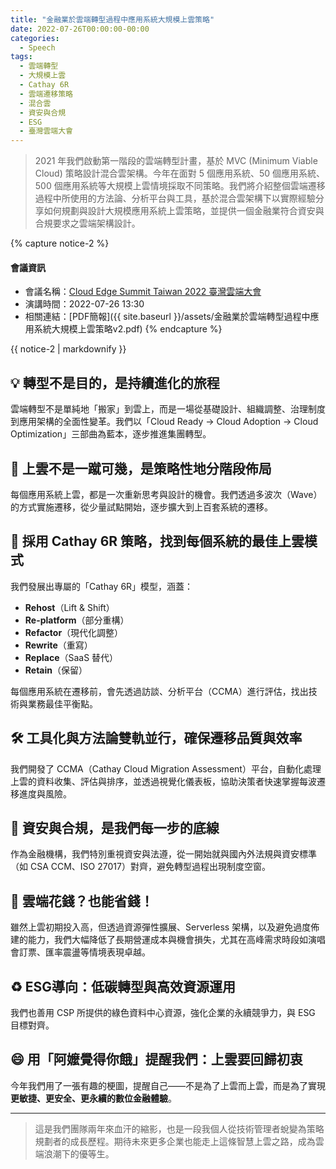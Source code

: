 ```yaml
---
title: "金融業於雲端轉型過程中應用系統大規模上雲策略"
date: 2022-07-26T00:00:00-00:00
categories:
  - Speech
tags:
  - 雲端轉型
  - 大規模上雲
  - Cathay 6R
  - 雲端遷移策略
  - 混合雲
  - 資安與合規
  - ESG
  - 臺灣雲端大會
---
```


> 2021 年我們啟動第一階段的雲端轉型計畫，基於 MVC (Minimum Viable Cloud) 策略設計混合雲架構。今年在面對 5 個應用系統、50 個應用系統、500 個應用系統等大規模上雲情境採取不同策略。我們將介紹整個雲端遷移過程中所使用的方法論、分析平台與工具，基於混合雲架構下以實際經驗分享如何規劃與設計大規模應用系統上雲策略，並提供一個金融業符合資安與合規要求之雲端架構設計。

{% capture notice-2 %}
#### 會議資訊

* 會議名稱：[Cloud Edge Summit Taiwan 2022 臺灣雲端大會](https://cloudsummit.ithome.com.tw/2022/)
* 演講時間：2022-07-26 13:30
* 相關連結：[PDF簡報]({{ site.baseurl }}/assets/金融業於雲端轉型過程中應用系統大規模上雲策略v2.pdf)
  {% endcapture %}

<div class="notice">{{ notice-2 | markdownify }}</div>



##  💡 轉型不是目的，是持續進化的旅程

雲端轉型不是單純地「搬家」到雲上，而是一場從基礎設計、組織調整、治理制度到應用架構的全面性變革。我們以「Cloud Ready → Cloud Adoption → Cloud Optimization」三部曲為藍本，逐步推進集團轉型。

## 🚀 上雲不是一蹴可幾，是策略性地分階段佈局

每個應用系統上雲，都是一次重新思考與設計的機會。我們透過多波次（Wave）的方式實施遷移，從少量試點開始，逐步擴大到上百套系統的遷移。

## 🧭 採用 Cathay 6R 策略，找到每個系統的最佳上雲模式

我們發展出專屬的「Cathay 6R」模型，涵蓋：

- **Rehost**（Lift & Shift）
- **Re-platform**（部分重構）
- **Refactor**（現代化調整）
- **Rewrite**（重寫）
- **Replace**（SaaS 替代）
- **Retain**（保留）

每個應用系統在遷移前，會先透過訪談、分析平台（CCMA）進行評估，找出技術與業務最佳平衡點。

## 🛠️ 工具化與方法論雙軌並行，確保遷移品質與效率

我們開發了 CCMA（Cathay Cloud Migration Assessment）平台，自動化處理上雲的資料收集、評估與排序，並透過視覺化儀表板，協助決策者快速掌握每波遷移進度與風險。

## 🔐 資安與合規，是我們每一步的底線

作為金融機構，我們特別重視資安與法遵，從一開始就與國內外法規與資安標準（如 CSA CCM、ISO 27017）對齊，避免轉型過程出現制度空窗。

## 💸 雲端花錢？也能省錢！

雖然上雲初期投入高，但透過資源彈性擴展、Serverless 架構，以及避免過度佈建的能力，我們大幅降低了長期營運成本與機會損失，尤其在高峰需求時段如演唱會訂票、匯率震盪等情境表現卓越。

## ♻️ ESG導向：低碳轉型與高效資源運用

我們也善用 CSP 所提供的綠色資料中心資源，強化企業的永續競爭力，與 ESG 目標對齊。

## 😄 用「阿嬤覺得你餓」提醒我們：上雲要回歸初衷

今年我們用了一張有趣的梗圖，提醒自己——不是為了上雲而上雲，而是為了實現 **更敏捷、更安全、更永續的數位金融體驗**。

------

> 這是我們團隊兩年來血汗的縮影，也是一段我個人從技術管理者蛻變為策略規劃者的成長歷程。期待未來更多企業也能走上這條智慧上雲之路，成為雲端浪潮下的優等生。
